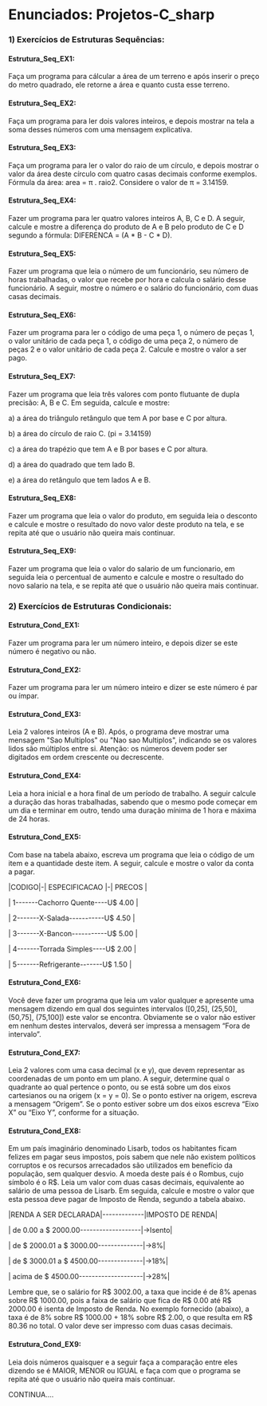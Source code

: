 # Enunciados: Projetos-C_sharp
<p>
 <h3>1) Exercícios de Estruturas Sequências:</h3>
<p>
 <h4>Estrutura_Seq_EX1:</h4> Faça um programa para cálcular a área de um terreno e após inserir o preço do metro quadrado, ele retorne  a área e quanto custa esse terreno.
<p>
 <h4>Estrutura_Seq_EX2:</h4> Faça um programa para ler dois valores inteiros, e depois mostrar na tela a soma desses números com uma mensagem explicativa.
<p>
 <h4>Estrutura_Seq_EX3:</h4> Faça um programa para ler o valor do raio de um círculo, e depois mostrar o valor da área deste círculo com quatro casas decimais conforme exemplos. Fórmula da área: area = π . raio2. Considere o valor de π = 3.14159. 
<p>
 <h4>Estrutura_Seq_EX4:</h4> Fazer um programa para ler quatro valores inteiros A, B, C e D. A seguir, calcule e mostre a diferença do produto de A e B pelo produto de C e D segundo a fórmula: DIFERENCA = (A * B - C * D). 
<p>
 <h4>Estrutura_Seq_EX5:</h4> Fazer um programa que leia o número de um funcionário, seu número de horas trabalhadas, o valor que recebe por hora e calcula o salário desse funcionário. A seguir, mostre o número e o salário do funcionário, com duas casas decimais. 
<p>
 <h4>Estrutura_Seq_EX6:</h4> Fazer um programa para ler o código de uma peça 1, o número de peças 1, o valor unitário de cada peça 1, o código de uma peça 2, o número de peças 2 e o valor unitário de cada peça 2. Calcule e mostre o valor a ser pago. 
<p>
 <h4>Estrutura_Seq_EX7:</h4> Fazer um programa que leia três valores com ponto flutuante de dupla precisão: A, B e C. Em seguida, calcule e mostre:
<p> 
 a) a área do triângulo retângulo que tem A por base e C por altura.<p>
 b) a área do círculo de raio C. (pi = 3.14159)<p>
 c) a área do trapézio que tem A e B por bases e C por altura.<p>
 d) a área do quadrado que tem lado B.<p> 
 e) a área do retângulo que tem lados A e B. 
<p>
<h4>Estrutura_Seq_EX8:</h4> Fazer um programa que leia o valor do produto, em seguida leia o desconto e calcule e mostre o resultado do novo valor deste produto na tela, e se repita até que o usuário não queira mais continuar.
<p> 
<h4>Estrutura_Seq_EX9:</h4> Fazer um programa que leia o valor do salario de um funcionario, em seguida leia o percentual de aumento e calcule e mostre o resultado do novo salario na tela, e se repita até que o usuário não queira mais continuar.
<p> 
<p>
<p>
<p>
<p>
 <h3>2) Exercícios de Estruturas Condicionais:</h3>
<p>
 <h4>Estrutura_Cond_EX1:</h4> Fazer um programa para ler um número inteiro, e depois dizer se este número é negativo ou não.
<p>
<p>
 <h4>Estrutura_Cond_EX2:</h4> Fazer um programa para ler um número inteiro e dizer se este número é par ou ímpar.
<p>
<p>
 <h4>Estrutura_Cond_EX3:</h4> Leia 2 valores inteiros (A e B). Após, o programa deve mostrar uma mensagem "Sao Multiplos" ou "Nao sao Multiplos", indicando se os valores lidos são múltiplos entre si. Atenção: os números devem poder ser digitados em ordem crescente ou decrescente.
<p>
<p>
 <h4>Estrutura_Cond_EX4:</h4> Leia a hora inicial e a hora final de um período de trabalho. A seguir calcule a duração das horas trabalhadas, sabendo que o mesmo pode começar em um dia e terminar em outro, tendo uma duração mínima de 1 hora e máxima de 24 horas.
<p>
 <h4>Estrutura_Cond_EX5:</h4> Com base na tabela abaixo, escreva um programa que leia o código de um item e a quantidade deste item. A seguir, calcule e mostre o valor da conta a pagar.
<p>
<p>|CODIGO|-| ESPECIFICACAO |-| PRECOS |
<p>| 1-------Cachorro Quente----U$ 4.00 |
<p>| 2-------X-Salada-----------U$ 4.50 |
<p>| 3-------X-Bancon-----------U$ 5.00 |
<p>| 4-------Torrada Simples----U$ 2.00 |
<p>| 5-------Refrigerante-------U$ 1.50 |
<p>
 <h4>Estrutura_Cond_EX6:</h4> Você deve fazer um programa que leia um valor qualquer e apresente uma mensagem dizendo em qual dos seguintes intervalos ([0,25], (25,50], (50,75], (75,100]) este valor se encontra. Obviamente se o valor não estiver em nenhum destes intervalos, deverá ser impressa a mensagem “Fora de intervalo”.
<p>
 <h4>Estrutura_Cond_EX7:</h4> Leia 2 valores com uma casa decimal (x e y), que devem representar as coordenadas de um ponto em um plano. A seguir, determine qual o quadrante ao qual pertence o ponto, ou se está sobre um dos eixos cartesianos ou na origem (x = y = 0). Se o ponto estiver na origem, escreva a mensagem “Origem”. Se o ponto estiver sobre um dos eixos escreva “Eixo X” ou “Eixo Y”, conforme for a 
situação.
<p>
<h4>Estrutura_Cond_EX8:</h4> Em um país imaginário denominado Lisarb, todos os habitantes ficam felizes em pagar seus impostos, pois sabem que nele não existem políticos corruptos e os recursos arrecadados são utilizados em benefício da população, sem qualquer desvio. A moeda deste país é o Rombus, cujo símbolo é o R$. Leia um valor com duas casas decimais, equivalente ao salário de uma pessoa de Lisarb. Em seguida, calcule e mostre o valor que esta pessoa deve pagar de Imposto de Renda, segundo a tabela abaixo.
<p>
<p>|RENDA A SER DECLARADA|-------------|IMPOSTO DE RENDA|
<p>| de 0.00 a $ 2000.00-------------------|->Isento|     
<p>| de $ 2000.01 a $ 3000.00--------------|->8%|
<p>| de $ 3000.01 a $ 4500.00--------------|->18%| 
<p>| acima de $ 4500.00--------------------|->28%| 
<p>
<p> Lembre que, se o salário for R$ 3002.00, a taxa que incide é de 8% apenas sobre R$ 1000.00, pois a faixa de salário que fica de R$ 0.00 até R$ 2000.00 é isenta de Imposto de Renda. No exemplo fornecido (abaixo), a taxa é de 8% sobre R$ 1000.00 + 18% sobre R$ 2.00, o que resulta em R$ 80.36 no total. O valor deve ser impresso com duas casas decimais.
<p>
<h4>Estrutura_Cond_EX9:</h4> Leia dois números quaisquer e a seguir faça a comparação entre eles dizendo se é MAIOR, MENOR ou IGUAL e faça com que o programa se repita até que o usuário não queira mais continuar.
<p>
<p>
<p>
<p>
<p>
CONTINUA....